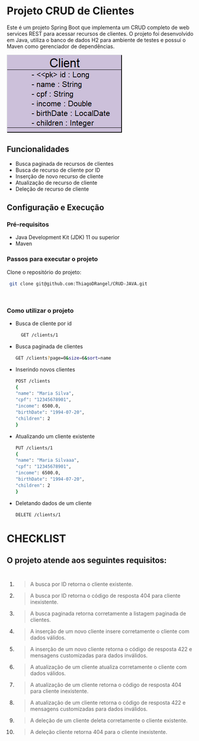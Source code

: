 [//]: # (Start of README.md)

# Projeto CRUD de Clientes

Este é um projeto Spring Boot que implementa um CRUD completo de web services REST para acessar recursos de clientes. O projeto foi desenvolvido em Java, utiliza o banco de dados H2 para ambiente de testes e possui o Maven como gerenciador de dependências.

![Alt text](image.png)

## Funcionalidades

- Busca paginada de recursos de clientes
- Busca de recurso de cliente por ID
- Inserção de novo recurso de cliente
- Atualização de recurso de cliente
- Deleção de recurso de cliente

## Configuração e Execução

### Pré-requisitos

- Java Development Kit (JDK) 11 ou superior
- Maven

### Passos para executar o projeto

Clone o repositório do projeto:

   ```bash
    git clone git@github.com:ThiagoDRangel/CRUD-JAVA.git
   ```
  </br>

### Como utilizar o projeto </br>

- Busca de cliente por id
  ```bash
    GET /clients/1
  ```

- Busca paginada de clientes
    ```bash
    GET /clients?page=0&size=6&sort=name
    ```

- Inserindo novos clientes
    ```bash
    POST /clients
    {
    "name": "Maria Silva",
    "cpf": "12345678901",
    "income": 6500.0,
    "birthDate": "1994-07-20",
    "children": 2
    }
    ```

- Atualizando um cliente existente
    ```bash
    PUT /clients/1
    {
    "name": "Maria Silvaaa",
    "cpf": "12345678901",
    "income": 6500.0,
    "birthDate": "1994-07-20",
    "children": 2
    }
    ```

- Deletando dados de um cliente
    ```bash
    DELETE /clients/1
    ```

# CHECKLIST

## O projeto atende aos seguintes requisitos: </br> </br>

1. > A busca por ID retorna o cliente existente. 

2. > A busca por ID retorna o código de resposta 404 para cliente inexistente.
3. > A busca paginada retorna corretamente a listagem paginada de clientes.
4. >  A inserção de um novo cliente insere corretamente o cliente com dados válidos.
5. > A inserção de um novo cliente retorna o código de resposta 422 e mensagens customizadas para dados inválidos.
6. > A atualização de um cliente atualiza corretamente o cliente com dados válidos.
7. > A atualização de um cliente retorna o código de resposta 404 para cliente inexistente.
8. > A atualização de um cliente retorna o código de resposta 422 e mensagens customizadas para dados inválidos.
9. > A deleção de um cliente deleta corretamente o cliente existente.
10. > A deleção cliente retorna 404 para o cliente inexistente.